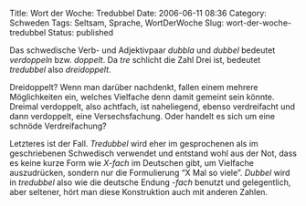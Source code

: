Title: Wort der Woche: Tredubbel
Date: 2006-06-11 08:36
Category: Schweden
Tags: Seltsam, Sprache, WortDerWoche
Slug: wort-der-woche-tredubbel
Status: published

Das schwedische Verb- und Adjektivpaar *dubbla* und *dubbel* bedeutet
*verdoppeln* bzw. *doppelt*. Da *tre* schlicht die Zahl Drei ist,
bedeutet *tredubbel* also *dreidoppelt*.

Dreidoppelt? Wenn man darüber nachdenkt, fallen einem mehrere
Möglichkeiten ein, welches Vielfache denn damit gemeint sein könnte.
Dreimal verdoppelt, also achtfach, ist naheliegend, ebenso verdreifacht
und dann verdoppelt, eine Versechsfachung. Oder handelt es sich um eine
schnöde Verdreifachung?

Letzteres ist der Fall. *Tredubbel* wird eher im gesprochenen als im
geschriebenen Schwedisch verwendet und entstand wohl aus der Not, dass
es keine kurze Form wie *X-fach* im Deutschen gibt, um Vielfache
auszudrücken, sondern nur die Formulierung “X Mal so viele”. *Dubbel*
wird in *tredubbel* also wie die deutsche Endung *-fach* benutzt und
gelegentlich, aber seltener, hört man diese Konstruktion auch mit
anderen Zahlen.

